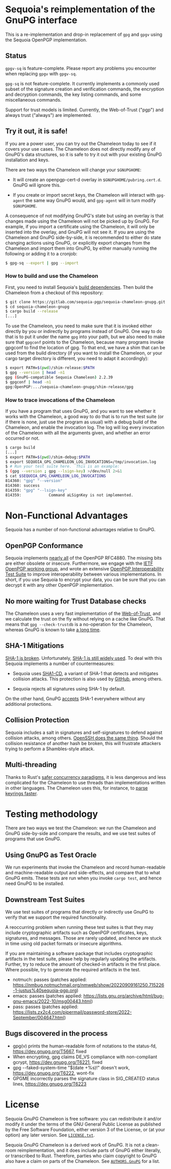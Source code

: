 # Sequoia's reimplementation of the GnuPG interface

This is a re-implementation and drop-in replacement of `gpg` and
`gpgv` using the Sequoia OpenPGP implementation.

## Status

`gpgv-sq` is feature-complete.  Please report any problems you
encounter when replacing `gpgv` with `gpgv-sq`.

`gpg-sq` is not feature-complete.  It currently implements a commonly
used subset of the signature creation and verification commands, the
encryption and decryption commands, the key listing commands, and some
miscellaneous commands.

Support for trust models is limited.  Currently, the Web-of-Trust
("pgp") and always trust ("always") are implemented.

## Try it out, it is safe!

If you are a power user, you can try out the Chameleon today to see if
it covers your use cases.  The Chameleon does not directly modify any
of GnuPG's data structures, so it is safe to try it out with your
existing GnuPG installation and keys.

There are two ways the Chameleon will change your `$GNUPGHOME`:

  - It will create an openpgp-cert-d overlay in
    `$GNUPGHOME/pubring.cert.d`.  GnuPG will ignore this.

  - If you create or import secret keys, the Chameleon will interact
    with `gpg-agent` the same way GnuPG would, and `gpg-agent` will in
    turn modify `$GNUPGHOME`.

A consequence of not modifying GnuPG's state but using an overlay is
that changes made using the Chameleon will not be picked up by GnuPG.
For example, if you import a certificate using the Chameleon, it will
only be inserted into the overlay, and GnuPG will not see it.  If you
are using the Chameleon and GnuPG side-by-side, it is recommended to
either do state changing actions using GnuPG, or explicitly export
changes from the Chameleon and import them into GnuPG, by either
manually running the following or adding it to a cronjob:

```sh
$ gpg-sq --export | gpg --import
```

### How to build and use the Chameleon

First, you need to install Sequoia's [build dependencies].  Then build
the Chameleon from a checkout of this repository:

```sh
$ git clone https://gitlab.com/sequoia-pgp/sequoia-chameleon-gnupg.git
$ cd sequoia-chameleon-gnupg
$ cargo build --release
[...]
```

  [build dependencies]: https://gitlab.com/sequoia-pgp/sequoia#requirements-and-msrv

To use the Chameleon, you need to make sure that it is invoked either
directly by you or indirectly by programs instead of GnuPG.  One way
to do that is to put it under the name `gpg` into your path, but we
also need to make sure that `gpgconf` points to the Chameleon, because
many programs invoke gpgconf to find the location of gpg.  To that
end, we have a shim that can be used from the build directory (if you
want to install the Chameleon, or your cargo target directory is
different, you need to adapt it accordingly):

```sh
$ export PATH=$(pwd)/shim-release:$PATH
$ gpg --version | head -n1
gpg (GnuPG-compatible Sequoia Chameleon) 2.2.39
$ gpgconf | head -n1
gpg:OpenPGP:.../sequoia-chameleon-gnupg/shim-release/gpg
```

### How to trace invocations of the Chameleon

If you have a program that uses GnuPG, and you want to see whether it
works with the Chameleon, a good way to do that is to run the test
suite (or if there is none, just use the program as usual) with a
debug build of the Chameleon, and enable the invocation log.  The log
will log every invocation of the Chameleon with all the arguments
given, and whether an error occurred or not.

```sh
$ cargo build
[...]
$ export PATH=$(pwd)/shim-debug:$PATH
$ export SEQUOIA_GPG_CHAMELEON_LOG_INVOCATIONS=/tmp/invocation.log
$ # Run your test suite here.  This is an example:
$ (gpg --version ; gpg --lsign-key) >/dev/null 2>&1
$ cat $SEQUOIA_GPG_CHAMELEON_LOG_INVOCATIONS
814360: "gpg" "--version"
814360: success
814359: "gpg" "--lsign-key"
814359:            Command aLSignKey is not implemented.
```

# Non-Functional Advantages

Sequoia has a number of non-functional advantages relative to GnuPG.

## OpenPGP Conformance

Sequoia implements [nearly all] of the OpenPGP RFC4880.  The missing
bits are either obsolete or insecure.  Furthermore, we engage with the
[IETF OpenPGP working group], and wrote an extensive [OpenPGP
Interoperability Test Suite] to improve interoperability between
various implementations.  In short, if you use Sequoia to encrypt your
data, you can be sure that you can decrypt it with any other OpenPGP
implementation.

   [nearly all]: https://sequoia-pgp.org/status/
   [IETF OpenPGP working group]: https://datatracker.ietf.org/doc/draft-ietf-openpgp-crypto-refresh/
   [OpenPGP Interoperability Test Suite]: https://tests.sequoia-pgp.org/

## No more waiting for Trust Database checks

The Chameleon uses a very fast implementation of the [Web-of-Trust],
and we calculate the trust on the fly without relying on a cache like
GnuPG.  That means that `gpg --check-trustdb` is a no-operation for
the Chameleon, whereas GnuPG is known to take [a long time].

  [Web-of-Trust]: https://crates.io/crates/sequoia-wot
  [a long time]: https://lists.gnupg.org/pipermail/gnupg-users/2017-February/057650.html

## SHA-1 Mitigations

[SHA-1 is broken].  Unfortunately, [SHA-1 is still widely used].  To
deal with this Sequoia implements a number of countermeasures:

  - Sequoia uses [SHA1-CD], a variant of SHA-1 that detects and
    mitigates collision attacks.  This protection is also used by
    [GitHub], among others.

  - Sequoia rejects all signatures using SHA-1 by default.

  [SHA-1 is broken]: https://sha-mbles.github.io/
  [SHA-1 is still widely used]: https://gitlab.com/sequoia-pgp/sequoia/-/issues/595
  [SHA1-CD]: https://github.com/cr-marcstevens/sha1collisiondetection
  [GitHub]: https://github.blog/2017-03-20-sha-1-collision-detection-on-github-com/

On the other hand, GnuPG [accepts] SHA-1 everywhere without any
additional protections.

  [accepts]: https://tests.sequoia-pgp.org/#Signature_over_the_shattered_collision

## Collision Protection

Sequoia includes a salt in signatures and self-signatures to defend
against collision attacks, among others.  [OpenSSH does the same
thing].  Should the collision resistance of another hash be broken,
this will frustrate attackers trying to perform a Shambles-style
attack.

  [OpenSSH does the same thing]: https://github.com/openssh/openssh-portable/blob/master/PROTOCOL.certkeys#L151

## Multi-threading

Thanks to Rust's [safer concurrency paradigms], it is less dangerous
and less complicated for the Chameleon to use threads than
implementations written in other languages.  The Chameleon uses this,
for instance, to [parse keyrings faster].

  [safer concurrency paradigms]: https://doc.rust-lang.org/book/ch16-00-concurrency.html
  [parse keyrings faster]: https://crates.io/crates/sequoia-openpgp-mt

# Testing methodology

There are two ways we test the Chameleon: we run the Chameleon and
GnuPG side-by-side and compare the results, and we use test suites of
programs that use GnuPG.

## Using GnuPG as Test Oracle

We run experiments that invoke the Chameleon and record human-readable
and machine-readable output and side-effects, and compare that to what
GnuPG emits.  These tests are run when you invoke `cargo test`, and
hence need GnuPG to be installed.

## Downstream Test Suites

We use test suites of programs that directly or indirectly use GnuPG
to verify that we support the required functionality.

A reoccurring problem when running these test suites is that they may
include cryptographic artifacts such as OpenPGP certificates, keys,
signatures, and messages.  Those are rarely updated, and hence are
stuck in time using old packet formats or insecure algorithms.

If you are maintaining a software package that includes cryptographic
artifacts in the test suite, please help by regularly updating the
artifacts.  Further, try to reduce the amount of checked-in artifacts
in the first place.  Where possible, try to generate the required
artifacts in the test.

- notmuch: passes (patches applied: https://nmbug.notmuchmail.org/nmweb/show/20220909161250.715226-1-justus%40sequoia-pgp.org)
- emacs: passes (patches applied: https://lists.gnu.org/archive/html/bug-gnu-emacs/2022-10/msg00443.html)
- pass: passes (patches applied: https://lists.zx2c4.com/pipermail/password-store/2022-September/004647.html)

## Bugs discovered in the process

- gpg(v) prints the human-readable form of notations to the status-fd,
  https://dev.gnupg.org/T5667, fixed
- When encrypting, gpg claims DE_VS compliance with non-compliant
  gcrypt, https://dev.gnupg.org/T6221, fixed
- gpg --faked-system-time "$(date +%s)!" doesn't work,
  https://dev.gnupg.org/T6222, wont-fix
- GPGME incorrectly parses the signature class in SIG_CREATED status
  lines, https://dev.gnupg.org/T6223

# License

Sequoia GnuPG Chameleon is free software: you can redistribute it
and/or modify it under the terms of the GNU General Public License as
published by the Free Software Foundation, either version 3 of the
License, or (at your option) any later version.  See
[`LICENSE.txt`](LICENSE.txt).

Sequoia GnuPG Chameleon is a derived work of GnuPG.  It is not a
clean-room reimplementation, and it does include parts of GnuPG either
literally, or transcribed to Rust.  Therefore, parties who claim
copyright to GnuPG also have a claim on parts of the Chameleon.  See
[`AUTHORS.GnuPG`](AUTHORS.GnuPG) for a list.
